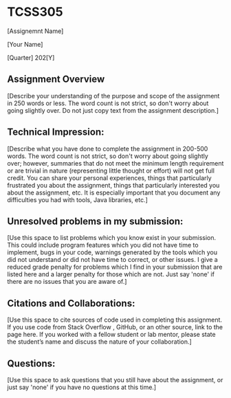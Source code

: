 # TCSS305

[Assignemnt Name]

[Your Name]

[Quarter] 202[Y]

## Assignment Overview
[Describe your understanding of the purpose and scope of the assignment
in 250 words or less. The word count is not strict, so don't worry about
going slightly over. Do not just copy text from the assignment description.]

## Technical Impression:
[Describe what you have done to complete the assignment in 200-500 words.
The word count is not strict, so don't worry about going slightly over;
however, summaries that do not meet the minimum length requirement or
are trivial in nature (representing little thought or effort) will not
get full credit. You can share your personal experiences, things that
particularly frustrated you about the assignment, things that particularly
interested you about the assignment, etc. It is especially important that
you document any difficulties you had with tools, Java libraries, etc.]

## Unresolved problems in my submission:
[Use this space to list problems which you know exist in your submission.
This could include program features which you did not have time to implement,
bugs in your code, warnings generated by the tools which you did not
understand or did not have time to correct, or other issues. I give a
reduced grade penalty for problems which I find in your submission that
are listed here and a larger penalty for those which are not. Just say
'none' if there are no issues that you are aware of.]

## Citations and Collaborations:
[Use this space to cite sources of code used in completing this assignment.
If you use code from Stack Overflow , GitHub, or an other source, link to
the page here. If you worked with a fellow student or lab mentor, please
state the student’s name and discuss the nature of your collaboration.]

## Questions:
[Use this space to ask questions that you still have about the assignment,
or just say 'none' if you have no questions at this time.]
